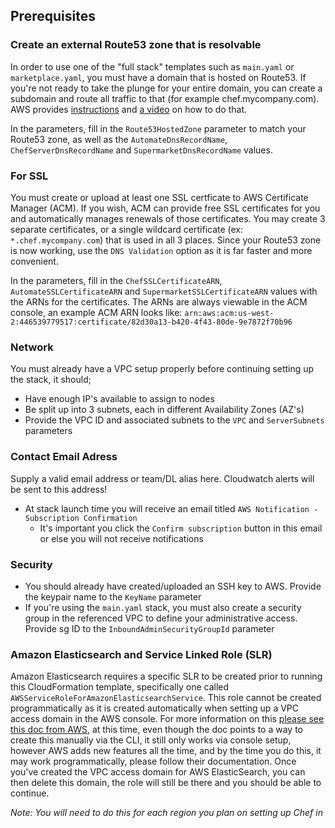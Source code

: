 ## Prerequisites

### Create an external Route53 zone that is resolvable

In order to use one of the "full stack" templates such as `main.yaml` or `marketplace.yaml`, you must have a domain that is hosted on Route53.  If you're not ready to take the plunge for your entire domain, you can create a subdomain and route all traffic to that (for example chef.mycompany.com).  AWS provides [instructions](https://docs.aws.amazon.com/Route53/latest/DeveloperGuide/CreatingNewSubdomain.html) and [a video](https://aws.amazon.com/premiumsupport/knowledge-center/create-subdomain-route-53/) on how to do that.

In the parameters, fill in the `Route53HostedZone` parameter to match your Route53 zone, as well as the `AutomateDnsRecordName`, `ChefServerDnsRecordName` and `SupermarketDnsRecordName` values.


### For SSL

You must create or upload at least one SSL certficate to AWS Certificate Manager (ACM).  If you wish, ACM can provide free SSL certificates for you and automatically manages renewals of those certificates.  You may create 3 separate certificates, or a single wildcard certificate (ex: `*.chef.mycompany.com`) that is used in all 3 places.  Since your Route53 zone is now working, use the `DNS Validation` option as it is far faster and more convenient.

In the parameters, fill in the `ChefSSLCertificateARN`, `AutomateSSLCertificateARN` and `SupermarketSSLCertificateARN` values with the ARNs for the certificates. The ARNs are always viewable in the ACM console, an example ACM ARN looks like: `arn:aws:acm:us-west-2:446539779517:certificate/82d30a13-b420-4f43-80de-9e7872f70b96`


### Network

You must already have a VPC setup properly before continuing setting up the stack, it should;

* Have enough IP's available to assign to nodes
* Be split up into 3 subnets, each in different Availability Zones (AZ's)
* Provide the VPC ID and associated subnets to the `VPC` and `ServerSubnets` parameters

### Contact Email Adress

Supply a valid email address or team/DL alias here.  Cloudwatch alerts will be sent to this address!

* At stack launch time you will receive an email titled `AWS Notification - Subscription Confirmation`
  * It's important you click the `Confirm subscription` button in this email or else you will not receive notifications

### Security

* You should already have created/uploaded an SSH key to AWS. Provide the keypair name to the `KeyName` parameter
* If you're using the `main.yaml` stack, you must also create a security group in the referenced VPC to define your administrative access.  Provide sg ID to the `InboundAdminSecurityGroupId` parameter

### Amazon Elasticsearch and Service Linked Role (SLR)

Amazon Elasticsearch requires a specific SLR to be created prior to running this CloudFormation template, specifically one called `AWSServiceRoleForAmazonElasticsearchService`. This role cannot be created programmatically as it is created automatically when setting up a VPC access domain in the AWS console. For more information on this [please see this doc from AWS](https://docs.aws.amazon.com/elasticsearch-service/latest/developerguide/slr-es.html), at this time, even though the doc points to a way to create this manually via the CLI, it still only works via console setup, however AWS adds new features all the time, and by the time you do this, it may work programmatically, please follow their documentation. Once you've created the VPC access domain for AWS ElasticSearch, you can then delete this domain, the role will still be there and you should be able to continue.

_Note: You will need to do this for each region you plan on setting up Chef in_

